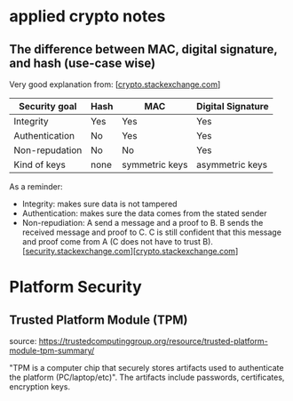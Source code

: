 # applied crypto notes

## The difference between MAC, digital signature, and hash (use-case wise)

Very good explanation from: [[crypto.stackexchange.com](https://crypto.stackexchange.com/questions/5646/what-are-the-differences-between-a-digital-signature-a-mac-and-a-hash)]

| Security goal  | Hash | MAC            | Digital Signature |
|----------------|------|----------------|-------------------|
| Integrity      | Yes  | Yes            | Yes               |
| Authentication | No   | Yes            | Yes               |
| Non-repudation | No   | No             | Yes               |
| Kind of keys   | none | symmetric keys | asymmetric keys   |

As a reminder:
- Integrity: makes sure data is not tampered
- Authentication: makes sure the data comes from the stated sender
- Non-repudiation: A send a message and a proof to B. B sends the received message and proof to C. C is still confident that this message and proof come from A (C does not have to trust B). [[security.stackexchange.com](https://security.stackexchange.com/questions/6730/what-is-the-difference-between-authenticity-and-non-repudiation)][[crypto.stackexchange.com](https://crypto.stackexchange.com/questions/5646/what-are-the-differences-between-a-digital-signature-a-mac-and-a-hash)]



# Platform Security
## Trusted Platform Module (TPM)
source: https://trustedcomputinggroup.org/resource/trusted-platform-module-tpm-summary/

"TPM is a computer chip that securely stores artifacts used to authenticate the platform (PC/laptop/etc)". The artifacts include passwords, certificates, encryption keys.